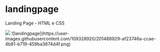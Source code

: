 # landingpage
Landing Page - HTML e CSS

<img src="C:\Users\rodne\Desktop\landingpage.png">
![landingpage](https://user-images.githubusercontent.com/109328920/201488929-af23746a-ccae-4b81-b719-459ba3674d4f.png)
